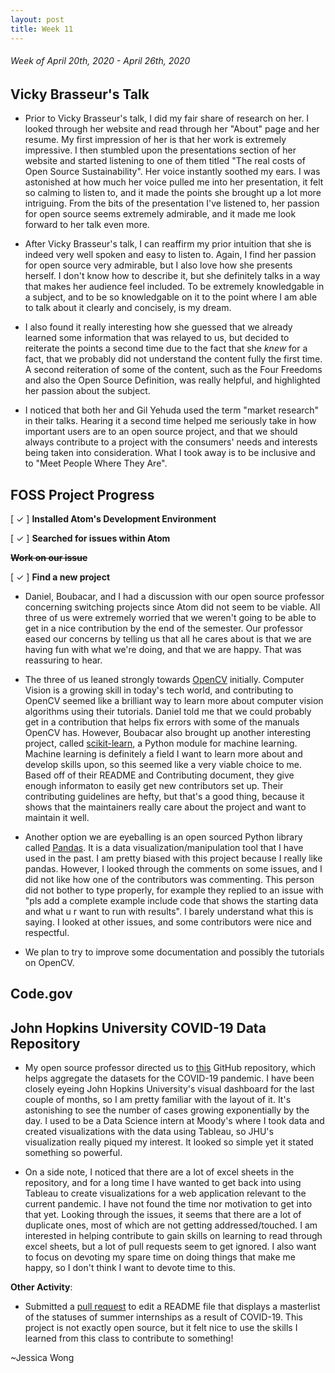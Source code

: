 ```yaml
---
layout: post
title: Week 11
---
```


###### Week of April 20th, 2020 - April 26th, 2020 

## Vicky Brasseur's Talk
- Prior to Vicky Brasseur's talk, I did my fair share of research on her. I looked through her website and read through her "About" page and her resume. My first impression of her is that her work is extremely impressive. I then stumbled upon the presentations section of her website and started listening to one of them titled "The real costs of Open Source Sustainability". Her voice instantly soothed my ears. I was astonished at how much her voice pulled me into her presentation, it felt so calming to listen to, and it made the points she brought up a lot more intriguing. From the bits of the presentation I've listened to, her passion for open source seems extremely admirable, and it made me look forward to her talk even more.

- After Vicky Brasseur's talk, I can reaffirm my prior intuition that she is indeed very well spoken and easy to listen to. Again, I find her passion for open source very admirable, but I also love how she presents herself. I don't know how to describe it, but she definitely talks in a way that makes her audience feel included. To be extremely knowledgable in a subject, and to be so knowledgable on it to the point where I am able to talk about it clearly and concisely, is my dream. 

- I also found it really interesting how she guessed that we already learned some information that was relayed to us, but decided to reiterate the points a second time due to the fact that she *knew* for a fact, that we probably did not understand the content fully the first time. A second reiteration of some of the content, such as the Four Freedoms and also the Open Source Definition, was really helpful, and highlighted her passion about the subject.

- I noticed that both her and Gil Yehuda used the term "market research" in their talks. Hearing it a second time helped me seriously take in how important users are to an open source project, and that we should always contribute to a project with the consumers' needs and interests being taken into consideration. What I took away is to be inclusive and to "Meet People Where They Are".

## FOSS Project Progress

[ ✓ ] **Installed Atom's Development Environment** 

[ ✓ ] **Searched for issues within Atom**

~~**Work on our issue**~~

[ ✓ ] **Find a new project**
- Daniel, Boubacar, and I had a discussion with our open source professor concerning switching projects since Atom did not seem to be viable. All three of us were extremely worried that we weren't going to be able to get in a nice contribution by the end of the semester. Our professor eased our concerns by telling us that all he cares about is that we are having fun with what we're doing, and that we are happy. That was reassuring to hear.

- The three of us leaned strongly towards [OpenCV](https://github.com/opencv/opencv) initially. Computer Vision is a growing skill in today's tech world, and contributing to OpenCV seemed like a brilliant way to learn more about computer vision algorithms using their tutorials. Daniel told me that we could probably get in a contribution that helps fix errors with some of the manuals OpenCV has. However, Boubacar also brought up another interesting project, called [scikit-learn](https://github.com/scikit-learn/scikit-learn), a Python module for machine learning. Machine learning is definitely a field I want to learn more about and develop skills upon, so this seemed like a very viable choice to me. Based off of their README and Contributing document, they give enough informaton to easily get new contributors set up. Their contributing guidelines are hefty, but that's a good thing, because it shows that the 
maintainers really care about the project and want to maintain it well.

- Another option we are eyeballing is an open sourced Python library called [Pandas](https://github.com/pandas-dev/pandas/). It is a data visualization/manipulation tool that I have used in the past. I am pretty biased with this project because I really like pandas. However, I looked through the comments on some issues, and I did not like how one of the contributors was commenting. This person did not bother to type properly, for example they replied to an issue with "pls add a complete example include code that shows the starting data and what u r want to run with results". I barely understand what this is saying. I looked at other issues, and some contributors were nice and respectful. 

- We plan to try to improve some documentation and possibly the tutorials on OpenCV.

## Code.gov


## John Hopkins University COVID-19 Data Repository

- My open source professor directed us to [this](https://github.com/CSSEGISandData/COVID-19) GitHub repository, which helps aggregate the datasets for the COVID-19 pandemic. I have been closely eyeing John Hopkins University's visual dashboard for the last couple of months, so I am pretty familiar with the layout of it. It's astonishing to see the number of cases growing exponentially by the day. I used to be a Data Science intern at Moody's where I took data and created visualizations with the data using Tableau, so JHU's visualization really piqued my interest. It looked so simple yet it stated something so powerful. 

- On a side note, I noticed that there are a lot of excel sheets in the repository, and for a long time I have wanted to get back into using Tableau to create visualizations for a web application relevant to the current pandemic. I have not found the time nor motivation to get into that yet. Looking through the issues, it seems that there are a lot of duplicate ones, most of which are not getting addressed/touched. I am interested in helping contribute to gain skills on learning to read through excel sheets, but a lot of pull requests seem to get ignored. I also want to focus on devoting my spare time on doing things that make me happy, so I don't think I want to devote time to this.

**Other Activity**: 

- Submitted a [pull request](https://github.com/gcreddy42/hiring2020/pull/158) to edit a README file that displays a masterlist of the statuses of summer internships as a result of COVID-19. This project is not exactly open source, but it felt nice to use the skills I learned from this class to contribute to something!

~Jessica Wong